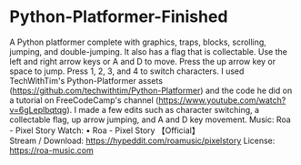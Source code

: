# Python-Platformer-Finished
A Python platformer complete with graphics, traps, blocks, scrolling, jumping, and double-jumping. It also has a flag that is collectable.
Use the left and right arrow keys or A and D to move. Press the up arrow key or space to jump. Press 1, 2, 3, and 4 to switch characters.
I used TechWithTim's Python-Platformer assets (https://github.com/techwithtim/Python-Platformer) and the code he did on a tutorial on FreeCodeCamp's channel (https://www.youtube.com/watch?v=6gLeplbqtqg). I made a few edits such as character switching, a collectable flag, up arrow jumping, and A and D key movement.
Music: Roa - Pixel Story
Watch:
 • Roa - Pixel Story 【Official】  
Stream / Download: https://hypeddit.com/roamusic/pixelstory
License: https://roa-music.com
